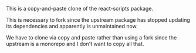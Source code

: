 This is a copy-and-paste clone of the react-scripts package.

This is necessary to fork since the upstream package has stopped updating its
dependencies and apparently is unmaintained now.

We have to clone via copy and paste rather than using a fork since the upstream
is a monorepo and I don't want to copy all that.
